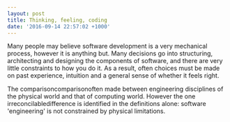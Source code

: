 ```yaml
---
layout: post
title: Thinking, feeling, coding
date: '2016-09-14 22:57:02 +1000'
---
```

Many people may believe software development is a very mechanical process, however it is anything but. 
Many decisions go into structuring, architecting and designing the components of software, and there are very little constraints to
how you do it. As a result, often choices must be made on past experience, intuition and a general sense of whether it feels right.

The comparisoncomparisonoften  made between engineering disciplines of the physical world
and that of computing world. However the one irreconcilable​difference is identified in the definitions alone: software 'engineering' is not constrained by physical limitations.